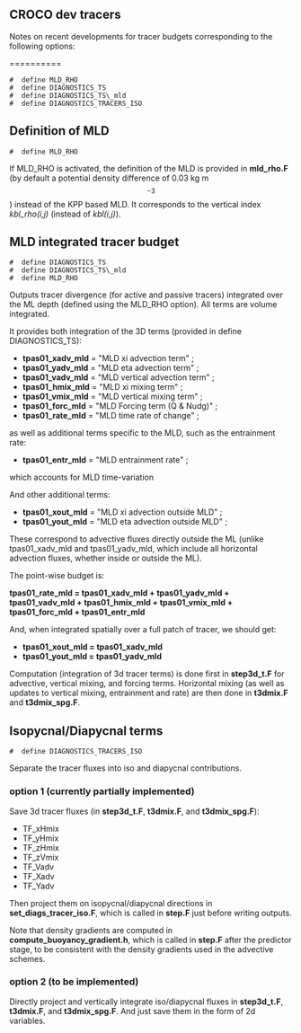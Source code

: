 CROCO dev tracers
-----------

Notes on recent developments for tracer budgets corresponding to the following options:

==========

 ```
 #  define MLD_RHO 
 #  define DIAGNOSTICS_TS
 #  define DIAGNOSTICS_TS\_mld 
 #  define DIAGNOSTICS_TRACERS_ISO 
 ```


## Definition of MLD

 ```
 #  define MLD_RHO 
 ```
 
If MLD\_RHO is activated, the definition of the MLD is provided in **mld_rho.F** (by default a potential density difference of 0.03 kg m$$^{-3}$$) instead of the KPP based MLD. It corresponds to the vertical index *kbl_rho(i,j)* (instead of *kbl(i,j)*).
 
## MLD integrated tracer budget

 ```
 #  define DIAGNOSTICS_TS
 #  define DIAGNOSTICS_TS\_mld 
 #  define MLD_RHO 
 ```
 
Outputs tracer divergence (for active and passive tracers) integrated over the ML depth (defined using the MLD_RHO option). All terms are volume integrated.


It provides both integration of the 3D terms (provided in define DIAGNOSTICS\_TS):

- **tpas01\_xadv\_mld** = "MLD xi advection term" ;
- **tpas01\_yadv\_mld** = "MLD eta advection term" ;
- **tpas01\_vadv\_mld** = "MLD vertical advection term" ;
- **tpas01\_hmix\_mld** = "MLD xi mixing term" ;
- **tpas01\_vmix\_mld** = "MLD vertical mixing term" ;
- **tpas01\_forc\_mld** = "MLD Forcing term (Q & Nudg)" ;
- **tpas01\_rate\_mld** = "MLD time rate of change" ;

as well as additional terms specific to the MLD, such as the entrainment rate:

- **tpas01\_entr\_mld** = "MLD entrainment rate" ;

which accounts for MLD time-variation

And other additional terms:

- **tpas01\_xout\_mld**  = "MLD xi advection outside MLD" ;
- **tpas01\_yout\_mld** = "MLD eta advection outside MLD" ;

These correspond to advective fluxes directly outside the ML (unlike tpas01\_xadv\_mld and tpas01\_yadv\_mld, which include all horizontal advection fluxes, whether inside or outside the ML).

The point-wise budget is:

**tpas01\_rate\_mld = 
tpas01\_xadv\_mld + tpas01\_yadv\_mld + tpas01\_vadv\_mld + tpas01\_hmix\_mld + tpas01\_vmix\_mld + tpas01\_forc\_mld + tpas01\_entr\_mld**


And, when integrated spatially over a full patch of tracer, we should get: 

- **tpas01\_xout\_mld = tpas01\_xadv\_mld**
- **tpas01\_yout\_mld = tpas01\_yadv\_mld**


Computation (integration of 3d tracer terms) is done first in **step3d_t.F** for advective, vertical mixing, and forcing terms. Horizontal mixing (as well as updates to vertical mixing, entrainment and rate) are then done in **t3dmix.F** and **t3dmix\_spg.F**.

## Isopycnal/Diapycnal terms


 ```
 #  define DIAGNOSTICS_TRACERS_ISO
 ```
 
 Separate the tracer fluxes into iso and diapycnal contributions.
 
### option 1 (currently partially implemented)

Save 3d tracer fluxes (in **step3d_t.F**, **t3dmix.F**, and **t3dmix\_spg.F**):

- TF\_xHmix
- TF\_yHmix
- TF\_zHmix
- TF\_zVmix
- TF\_Vadv
- TF\_Xadv
- TF\_Yadv

Then project them on isopycnal/diapycnal directions in **set\_diags\_tracer_iso.F**, which is called in **step.F** just before writing outputs.

Note that density gradients are computed in **compute\_buoyancy\_gradient.h**, which is called in **step.F** after the predictor stage, to be consistent with the density gradients used in the advective schemes.

### option 2 (to be implemented)

Directly project and vertically integrate iso/diapycnal fluxes in **step3d_t.F**, **t3dmix.F**, and **t3dmix\_spg.F**. And just save them in the form of 2d variables.




 
 
 
 
 
 
 
 
 
 
 